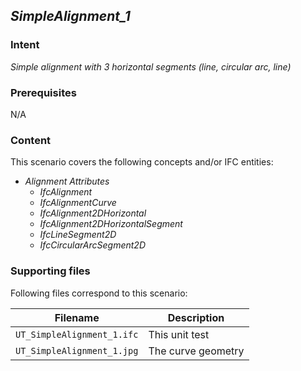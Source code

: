 
## *SimpleAlignment_1*

### Intent

*Simple alignment with 3 horizontal segments (line, circular arc, line)*

### Prerequisites

N/A

### Content

This scenario covers the following concepts and/or IFC entities:

- *Alignment Attributes*
	- *IfcAlignment*
	- *IfcAlignmentCurve*
	- *IfcAlignment2DHorizontal*
	- *IfcAlignment2DHorizontalSegment*
	- *IfcLineSegment2D*
	- *IfcCircularArcSegment2D*

### Supporting files

Following files correspond to this scenario:


| Filename                          | Description                               |
|-----------------------------------|-------------------------------------------|
| `UT_SimpleAlignment_1.ifc`        | This unit test       						|
| `UT_SimpleAlignment_1.jpg`        | The curve geometry 						|



